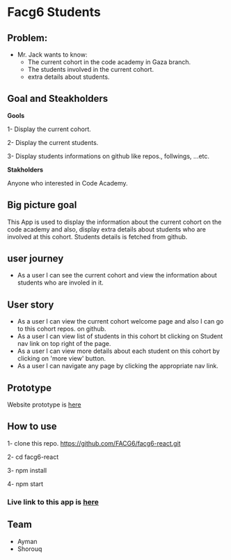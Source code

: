 # Facg6 Students

## Problem:

- Mr. Jack wants to know:
  - The current cohort in the code academy in Gaza branch.
  - The students involved in the current cohort.
  - extra details about students.

## Goal and Steakholders

**Gools**

1- Display the current cohort.

2- Display the current students.

3- Display students informations on github like repos., follwings, ...etc.

**Stakholders**

Anyone who interested in Code Academy.

## Big picture goal

This App is used to display the information about the current cohort on the code academy and also, display extra details about students who are involved at this cohort. Students details is fetched from github.

## user journey

- As a user I can see the current cohort and view the information about students who are involed in it.

## User story

- As a user I can view the current cohort welcome page and also I can go to this cohort repos. on github.
- As a user I can view list of students in this cohort bt clicking on Student nav link on top right of the page.
- As a user I can view more details about each student on this cohort by clicking on 'more view' button.
- As a user I can navigate any page by clicking the appropriate nav link.

## Prototype

Website prototype is [here](https://www.figma.com/file/gareiTVCwd6x9UbK8X281Ckr/Untitled?node-id=0%3A1)

## How to use

1- clone this repo. https://github.com/FACG6/facg6-react.git

2- cd facg6-react

3- npm install

4- npm start

### Live link to this app is [here](https://condescending-dijkstra-8f43d2.netlify.com/)

## Team

- Ayman
- Shorouq
